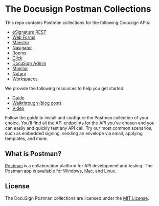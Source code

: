 # The Docusign Postman Collections

This repo contains Postman collections for the following Docusign APIs: 

* [eSignature REST](https://developers.docusign.com/docs/esign-rest-api/)
* [Web Forms](https://developers.docusign.com/docs/web-forms-api/)
* [Maestro](https://developers.docusign.com/docs/maestro-api/)
* [Navigator](https://developers.docusign.com/docs/navigator-api/)
* [Rooms](https://developers.docusign.com/docs/rooms-api/)
* [Click](https://developers.docusign.com/docs/click-api/)
* [DocuSign Admin](https://developers.docusign.com/docs/admin-api/)
* [Monitor](https://developers.docusign.com/docs/monitor-api/)
* [Notary](https://developers.docusign.com/docs/notary-api/)
* [Workspaces](https://developers.docusign.com/docs/workspaces-api/)

We provide the following resources to help you get started: 

* [Guide](https://developers.docusign.com/tools/postman/)
* [Walkthrough (blog post)](https://www.docusign.com/blog/developers/dsdev-please-mr-postman) 
* [Video](https://www.youtube.com/watch?v=mV73U2tg9c0) 

Follow the guide to install and configure the Postman collection of your choice. You'll find all the API endpoints for the API you've chosen and you can easily and quickly test any API call. Try our most common scenarios, such as embedded signing, sending an envelope via email, applying templates, and more. 

## What is Postman? 

[Postman](https://www.postman.com/) is a collaboration platform for API development and testing. The Postman app is available for Windows, Mac, and Linux.  

## License 

The DocuSign Postman collections are licensed under the [MIT License](LICENSE).
